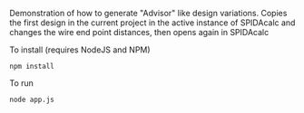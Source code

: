 Demonstration of how to generate "Advisor" like design variations. Copies the first design in the current project in the active instance of SPIDAcalc and changes the wire end point distances, then opens again in SPIDAcalc

To install (requires NodeJS and NPM)

```npm install```

To run

```node app.js```
